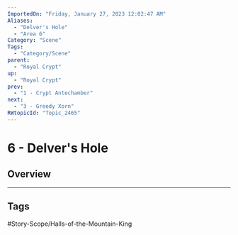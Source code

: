 ```yaml
---
ImportedOn: "Friday, January 27, 2023 12:02:47 AM"
Aliases:
  - "Delver's Hole"
  - "Area 6"
Category: "Scene"
Tags:
  - "Category/Scene"
parent:
  - "Royal Crypt"
up:
  - "Royal Crypt"
prev:
  - "1 - Crypt Antechamber"
next:
  - "3 - Greedy Xorn"
RWtopicId: "Topic_2465"
---
```

# 6 - Delver's Hole
## Overview

---
## Tags
#Story-Scope/Halls-of-the-Mountain-King

